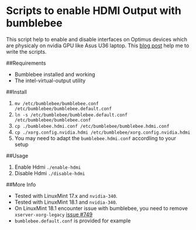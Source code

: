 # Scripts to enable HDMI Output with bumblebee

This script help to enable and disable interfaces on Optimus devices which are physicaly on nvidia GPU like Asus U36 laptop.
This [blog
post](http://www.unixreich.com/blog/2013/linux-nvidia-optimus-on-thinkpad-w520w530-with-external-monitor-finally-solved/) help me to write the scripts.

##Requirements
* Bumblebee installed and working
* The intel-virtual-output utility

##Install

1. `mv /etc/bumblebee/bumblebee.conf /etc/bumblebee/bumblebee.default.conf`
1. `ln -s /etc/bumblebee/bumblebee.default.conf /etc/bumblebee/bumblebee.conf`
1. `cp ./bumblebee.hdmi.conf /etc/bumblebee/bumblebee.hdmi.conf`
1. `cp ./xorg.config.nvidia.hdmi /etc/bumblebee/xorg.config.nvidia.hdmi`
1. You may need to adapt the `bumblebee.hdmi.conf` accordling to your
   setup

##Usage
1. Enable Hdmi `./enable-hdmi`
1. Disable Hdmi `./disable-hdmi`

##More Info
* Tested with LinuxMint 17.x and `nvidia-340`.
* Tested with LinuxMint 18.1 and `nvidia-340`.
* On LinuxMint 18.1 encounter issue with bumblebee, you need to remove `xserver-xorg-legacy` [issue #749](https://github.com/Bumblebee-Project/Bumblebee/issues/749)
* `bumblebee.default.conf` is provided for example

